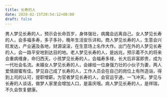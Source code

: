 ```yaml
---
title: 长寿的人
date: 2020-02-15T20:54:12+08:00
draft: false
---
```


男人梦见长寿的人，预示会长命百岁，身体强壮，病魔会远离自己。女人梦见长寿的人，会多福多寿，多子多孙，晚年生活安乐详和。商人梦见长寿的人，生意会兴旺发达，产业遍及各地，财源滚滚，在生意场上名作大作。出门在外的人梦见长寿的人，会一路平安地到达目的地。老人梦见长寿的人，是凶兆，预示着不久的将来会重病缠身，命归西天。小孩梦见长寿的人，会福寿多禄，长大后非富即贵，成为一代社会名流。未婚女人梦见长寿的人，会嫁给一位身强力壮的小伙子为妻，两人爱情甜蜜有佳。梦见自己成了长寿的人，工作人员会在自己的岗位上有所造诣，得到上司的认可，提职增薪。为官者梦见长寿的人，会官运亨通，一飞冲天。梦见与长寿的人谈话，做梦人家里会增加人口，是喜庆哦。病人梦见长寿的人，是祥瑞，不久会恢复健康。